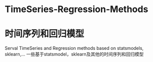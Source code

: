 # TimeSeries-Regression-Methods
# 时间序列和回归模型
Serval TimeSeries and Regression methods based on statsmodels, sklearn,...
一些基于statsmodel，sklearn及其他的时间序列和回归模型
